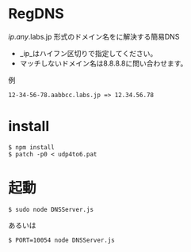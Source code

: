 # RegDNS

_ip_._any_.labs.jp 形式のドメイン名を<ip>に解決する簡易DNS

* _ip_はハイフン区切りで指定してください。
* マッチしないドメイン名は8.8.8.8に問い合わせます。

例

	12-34-56-78.aabbcc.labs.jp => 12.34.56.78

# install
	$ npm install
	$ patch -p0 < udp4to6.pat 

# 起動
	$ sudo node DNSServer.js
あるいは

	$ PORT=10054 node DNSServer.js


